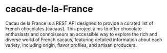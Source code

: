 # cacau-de-la-France
Cacau de la France is a REST API designed to provide a curated list of French chocolates (cacaus). This project aims to offer chocolate enthusiasts and connoisseurs an accessible way to explore the rich and diverse world of French cacaus, featuring detailed information about each variety, including origin, flavor profiles, and artisan producers.
